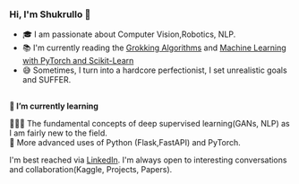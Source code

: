 ### Hi, I'm Shukrullo 👋


- 🎓 I am passionate about Computer Vision,Robotics, NLP.
- 📚 I'm currently reading the [Grokking Algorithms](https://edu.anarcho-copy.org/Algorithm/grokking-algorithms-illustrated-programmers-curious.pdf) and [Machine Learning with PyTorch and Scikit-Learn](https://sebastianraschka.com/blog/2022/ml-pytorch-book.html)
- 😅 Sometimes, I turn into a hardcore perfectionist, I set unrealistic goals and SUFFER. 
##
**🌱 I’m currently learning**

🙇🏻‍♀️ The fundamental concepts of deep supervised learning(GANs, NLP) as I am fairly new to the field.   
🔧 More advanced uses of Python (Flask,FastAPI) and PyTorch.

I'm best reached via [LinkedIn](https://www.linkedin.com/in/shukrullo-nazirjonov/). I'm always open to interesting conversations and collaboration(Kaggle, Projects, Papers).


